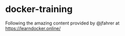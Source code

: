 # docker-training

Following the amazing content provided by @jfahrer at https://learndocker.online/
